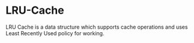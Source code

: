 # LRU-Cache
LRU Cache is a data structure which supports cache operations and uses Least Recently Used policy for working. 
